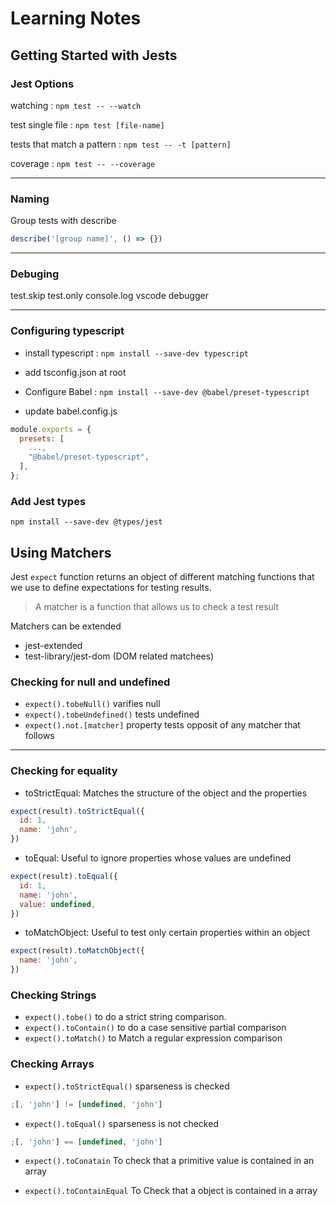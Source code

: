 # Learning Notes

## Getting Started with Jests

### Jest Options

watching
: `npm test -- --watch`

test single file
: `npm test [file-name]`

tests that match a pattern
: `npm test -- -t [pattern]`

coverage
: `npm test -- --coverage`

---

### Naming

Group tests with describe

```js
describe('[group name]', () => {})
```

---

### Debuging

test.skip
test.only
console.log
vscode debugger

---

### Configuring typescript

- install typescript
  : `npm install --save-dev typescript`

- add tsconfig.json at root

- Configure Babel
  : `npm install --save-dev @babel/preset-typescript`

- update babel.config.js

```js
module.exports = {
  presets: [
    ...,
    "@babel/preset-typescript",
  ],
};
```

### Add Jest types

`npm install --save-dev @types/jest`

## Using Matchers

Jest `expect` function returns an object of different matching functions that we use to define expectations for testing results.

> A matcher is a function that allows us to check a test result

Matchers can be extended

- jest-extended
- test-library/jest-dom (DOM related matchees)

### Checking for null and undefined

- `expect().tobeNull()` varifies null
- `expect().tobeUndefined()` tests undefined
- `expect().not.[matcher]` property tests opposit of any matcher that follows

---

### Checking for equality

- toStrictEqual: Matches the structure of the object and the properties

```js
expect(result).toStrictEqual({
  id: 1,
  name: 'john',
})
```

- toEqual: Useful to ignore properties whose values are undefined

```js
expect(result).toEqual({
  id: 1,
  name: 'john',
  value: undefined,
})
```

- toMatchObject: Useful to test only certain properties within an object

```js
expect(result).toMatchObject({
  name: 'john',
})
```

### Checking Strings

- `expect().tobe()` to do a strict string comparison.
- `expect().toContain()`
  to do a case sensitive partial comparison
- `expect().toMatch()`
  to Match a regular expression comparison

### Checking Arrays

- `expect().toStrictEqual()`
  sparseness is checked

```js
;[, 'john'] != [undefined, 'john']
```

- `expect().toEqual()`
  sparseness is not checked

```js
;[, 'john'] == [undefined, 'john']
```

- `expect().toConatain`
  To check that a primitive value is contained in an array

- `expect().toContainEqual`
  To Check that a object is contained in a array
